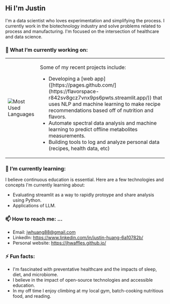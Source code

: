 ## Hi I'm Justin

I'm a data scientist who loves experimentation and simplifying the process. I currently work in the biotechnology industry and solve problems related to process and manufacturing. I'm focused on the intersection of healthcare and data science.

### 🔭 What I’m currently working on:

<table>
  <tr>
    <td>
        <img src="https://github-readme-stats.vercel.app/api/top-langs/?username=jhwaffles&layout=compact&hide=css,html" alt="Most Used Languages">
    </td>
    <td>
      <p>
        Some of my recent projects include:
        <ul>
          <li>Developing a [web app]([https://pages.github.com/](https://flavorspace-r842sv8gcz7vnx9ps6pwts.streamlit.app/)) that uses NLP and machine learning to make recipe recommendations based off of nutrition and flavors. </li>
          <li>Automate spectral data analysis and machine learning to predict offline metabolites measurements. </li>
          <li>Building tools to log and analyze personal data (recipes, health data, etc)</li>
        </ul>
      </p>
    </td>
  </tr>
</table>

### 🌱 I’m currently learning:

I believe continuous education is essential. Here are a few technologies and concepts I'm currently learning about:

- Evaluating streamlit as a way to rapidly protoype and share analysis using Python.
- Applications of LLM.
  
### 📫 How to reach me: ...

- Email:  jwhuang88@gmail.com
- LinkedIn: https://www.linkedin.com/in/justin-huang-6a10782b/
- Personal website: https://jhwaffles.github.io/

### ⚡ Fun facts: 

- I'm fascinated with preventative healthcare and the impacts of sleep, diet, and microbiome.
- I believe in the impact of open-source technologies and accessible education.
- In my off time I enjoy climbing at my local gym, batch-cooking nutritious food, and reading.

<!--
**jhwaffles/jhwaffles** is a ✨ _special_ ✨ repository because its `README.md` (this file) appears on your GitHub profile.

Here are some ideas to get you started:

- 🔭 I’m currently working on ...
- 🌱 I’m currently learning ...
- 👯 I’m looking to collaborate on ...
- 🤔 I’m looking for help with ...
- 💬 Ask me about ...

- 😄 Pronouns: ...
- ⚡ Fun fact: ...
-->
